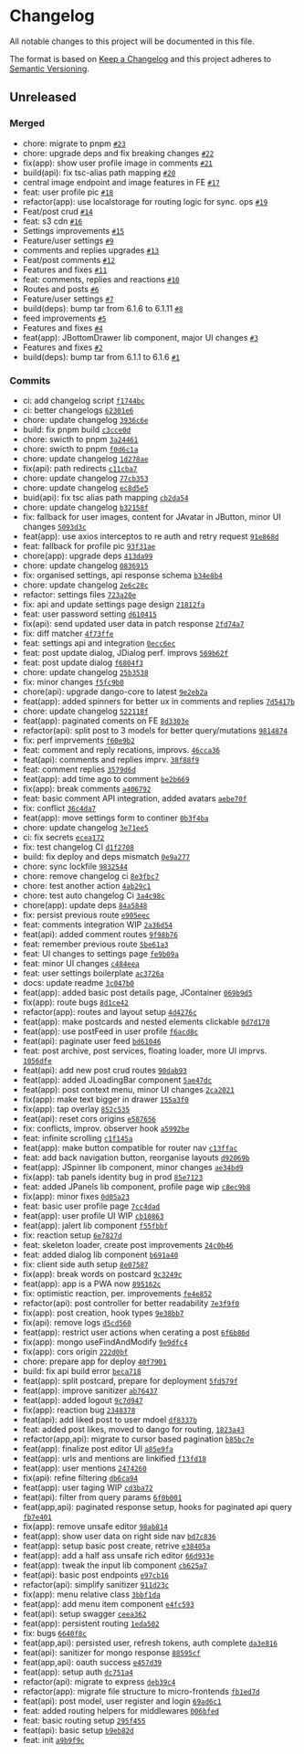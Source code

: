 # Changelog

All notable changes to this project will be documented in this file.

The format is based on [Keep a Changelog](https://keepachangelog.com/en/1.0.0/)
and this project adheres to [Semantic Versioning](https://semver.org/spec/v2.0.0.html).

## Unreleased

### Merged

- chore: migrate to pnpm [`#23`](https://github.com/soulsam480/junev2/pull/23)
- chore: upgrade deps and fix breaking changes [`#22`](https://github.com/soulsam480/junev2/pull/22)
- fix(app): show user profile image in comments [`#21`](https://github.com/soulsam480/junev2/pull/21)
- build(api): fix tsc-alias path mapping [`#20`](https://github.com/soulsam480/junev2/pull/20)
- central image endpoint and image features in FE [`#17`](https://github.com/soulsam480/junev2/pull/17)
- feat: user profile pic [`#18`](https://github.com/soulsam480/junev2/pull/18)
- refactor(app): use localstorage for routing logic for sync. ops [`#19`](https://github.com/soulsam480/junev2/pull/19)
- Feat/post crud [`#14`](https://github.com/soulsam480/junev2/pull/14)
- feat: s3 cdn [`#16`](https://github.com/soulsam480/junev2/pull/16)
- Settings improvements [`#15`](https://github.com/soulsam480/junev2/pull/15)
- Feature/user settings [`#9`](https://github.com/soulsam480/junev2/pull/9)
- comments and replies upgrades [`#13`](https://github.com/soulsam480/junev2/pull/13)
- Feat/post comments [`#12`](https://github.com/soulsam480/junev2/pull/12)
- Features and fixes [`#11`](https://github.com/soulsam480/junev2/pull/11)
- feat: comments, replies and reactions [`#10`](https://github.com/soulsam480/junev2/pull/10)
- Routes and posts [`#6`](https://github.com/soulsam480/junev2/pull/6)
- Feature/user settings [`#7`](https://github.com/soulsam480/junev2/pull/7)
- build(deps): bump tar from 6.1.6 to 6.1.11 [`#8`](https://github.com/soulsam480/junev2/pull/8)
- feed improvements [`#5`](https://github.com/soulsam480/junev2/pull/5)
- Features and fixes [`#4`](https://github.com/soulsam480/junev2/pull/4)
- feat(app): JBottomDrawer lib component, major UI changes [`#3`](https://github.com/soulsam480/junev2/pull/3)
- Features and fixes [`#2`](https://github.com/soulsam480/junev2/pull/2)
- build(deps): bump tar from 6.1.1 to 6.1.6 [`#1`](https://github.com/soulsam480/junev2/pull/1)

### Commits

- ci: add changelog script [`f1744bc`](https://github.com/soulsam480/junev2/commit/f1744bc962b5ae3d3bae7a9c98f6d3597612483d)
- ci: better changelogs [`62301e6`](https://github.com/soulsam480/junev2/commit/62301e6ada708c54105349bf1914abc2d094ea92)
- chore: update changelog [`3936c6e`](https://github.com/soulsam480/junev2/commit/3936c6ebaabc74a42adb5af8da443c1d68930b18)
- build: fix pnpm build [`c3cce0d`](https://github.com/soulsam480/junev2/commit/c3cce0d76e4b76b423f89f2a0c1c530e8d4f1234)
- chore: swicth to pnpm [`3a24461`](https://github.com/soulsam480/junev2/commit/3a244612d11a662bcb4fabcb422053fe6553e46c)
- chore: swicth to pnpm [`f0d6c1a`](https://github.com/soulsam480/junev2/commit/f0d6c1aa367ed9c60767f044a089ca9f9e6453b8)
- chore: update changelog [`1d278ae`](https://github.com/soulsam480/junev2/commit/1d278ae6456c20495479481192b7bbc5d3469b69)
- fix(api): path redirects [`c11cba7`](https://github.com/soulsam480/junev2/commit/c11cba78b792202a874686beac3318f0280cedaa)
- chore: update changelog [`77cb353`](https://github.com/soulsam480/junev2/commit/77cb353d362ee4b8fbb00d4204261063c436fa50)
- chore: update changelog [`ec8d5e5`](https://github.com/soulsam480/junev2/commit/ec8d5e56547aaa7b0deb887bf1e3f406889b2e20)
- buid(api): fix tsc alias path mapping [`cb2da54`](https://github.com/soulsam480/junev2/commit/cb2da54e6e975f76d72a21cf147ea73e3702f922)
- chore: update changelog [`b32158f`](https://github.com/soulsam480/junev2/commit/b32158fc43c7235771198ba9de5136b059af04d9)
- fix: fallback for user images, content for JAvatar in JButton, minor UI changes [`5093d3c`](https://github.com/soulsam480/junev2/commit/5093d3cc807be5566ba7baa6996c5fae708ea687)
- feat(app): use axios interceptos to re auth and retry request [`91e868d`](https://github.com/soulsam480/junev2/commit/91e868db0ccd4878af04e04aed0ba817cb3dfb7d)
- feat: fallback for profile pic [`93f31ae`](https://github.com/soulsam480/junev2/commit/93f31aee01230aae7d4651b323b6b586e30b4aad)
- chore(app): upgrade deps [`413da99`](https://github.com/soulsam480/junev2/commit/413da995c92adcedccb4b798bc5d66f25edb01ad)
- chore: update changelog [`0836915`](https://github.com/soulsam480/junev2/commit/08369154cf024757f9a17d63c652f8c5125dbdc6)
- fix: organised settings, api response schema [`b34e8b4`](https://github.com/soulsam480/junev2/commit/b34e8b4e4431206cd62c1309d3f8f23e3e9ec534)
- chore: update changelog [`2e6c28c`](https://github.com/soulsam480/junev2/commit/2e6c28ccc09e6ac9e340fbf81976b92e826a06a0)
- refactor: settings files [`723a20e`](https://github.com/soulsam480/junev2/commit/723a20e4ee9648af9203e9417939417af0a0a9df)
- fix: api and update settings page design [`21812fa`](https://github.com/soulsam480/junev2/commit/21812fa4dd9a231bb04571b219b4788b7cf6aced)
- feat: user password setting [`d610415`](https://github.com/soulsam480/junev2/commit/d610415fade368313d83188b13e9c49033970ce7)
- fix(api): send updated user data in patch response [`2fd74a7`](https://github.com/soulsam480/junev2/commit/2fd74a799cdc9037c0cc085387728cc0ca59c640)
- fix: diff matcher [`4f73ffe`](https://github.com/soulsam480/junev2/commit/4f73ffee7498a4f9fb3e9b08598486e73919e481)
- feat: settings api and integration [`0ecc6ec`](https://github.com/soulsam480/junev2/commit/0ecc6ec9352a42b1ba03a6b426763856d907d99c)
- feat: post update dialog, JDialog perf. improvs [`569b62f`](https://github.com/soulsam480/junev2/commit/569b62f8862eb301957fad0abc9cea80224312b9)
- feat: post update dialog [`f6804f3`](https://github.com/soulsam480/junev2/commit/f6804f3fc09860367a9ca87a86941a03240c09b6)
- chore: update changelog [`25b3538`](https://github.com/soulsam480/junev2/commit/25b3538cd413b437ffbd1db74cd3686e74376341)
- fix: minor changes [`f5fc9b0`](https://github.com/soulsam480/junev2/commit/f5fc9b0e8402e08f2305a6fcc82fd468248c8ad3)
- chore(api): upgrade dango-core to latest [`9e2eb2a`](https://github.com/soulsam480/junev2/commit/9e2eb2a24d6554d3075eac5e303d7e208947a3e9)
- feat(app): added spinners for better ux in comments and replies [`7d5417b`](https://github.com/soulsam480/junev2/commit/7d5417b5e4d25d52895fb95c6bcd1bbcea646a7d)
- chore: update changelog [`522118f`](https://github.com/soulsam480/junev2/commit/522118fdfb48008703e240405e3b0df72974c5fe)
- feat(app): paginated coments on FE [`8d3303e`](https://github.com/soulsam480/junev2/commit/8d3303e7db2b5757e99f0f8d36b051e8d5ba9597)
- refactor(api): split post to 3 models for better query/mutations [`9814874`](https://github.com/soulsam480/junev2/commit/9814874bd446cb75a3e603818630420bc5969823)
- fix: perf imprvements [`f60e9b2`](https://github.com/soulsam480/junev2/commit/f60e9b26291f6dba3191f2d023279f1e85f02656)
- feat: comment and reply recations, improvs. [`46cca36`](https://github.com/soulsam480/junev2/commit/46cca3605e5779f02a6d46a835c0184ce5ffe7f9)
- feat(api): comments and replies imprv. [`38f88f9`](https://github.com/soulsam480/junev2/commit/38f88f9b05d14c7496605e3d120028346d60e912)
- feat: comment replies [`3579d6d`](https://github.com/soulsam480/junev2/commit/3579d6d23541fa0675eac8ad1909c6177945b06c)
- feat(app): add time ago to comment [`be2b669`](https://github.com/soulsam480/junev2/commit/be2b6699e857d5cb4e6c9cbb9b89b0d93c00113e)
- fix(app): break comments [`a406792`](https://github.com/soulsam480/junev2/commit/a4067927edfc3fdf9ea9acf6886252cd929baff0)
- feat: basic comment API integration, added avatars [`aebe70f`](https://github.com/soulsam480/junev2/commit/aebe70fcd6fe90178fa3277f1a900c969bae6029)
- fix: conflict [`36c4da7`](https://github.com/soulsam480/junev2/commit/36c4da717aad0d6d9ba47b157084f2f35f5c72cb)
- feat(app): move settings form to continer [`0b3f4ba`](https://github.com/soulsam480/junev2/commit/0b3f4baef68dcc81b432d0ea24381ae16690944d)
- chore: update changelog [`3e71ee5`](https://github.com/soulsam480/junev2/commit/3e71ee51f1fa7625008b2d23e8954bc3584ad0a5)
- ci: fix secrets [`ecea172`](https://github.com/soulsam480/junev2/commit/ecea17269e19ca51cfceec12dd5cf83956567ef2)
- fix: test changelog CI [`d1f2708`](https://github.com/soulsam480/junev2/commit/d1f27088ed2ceec658389966a299ff4e58447a5f)
- build: fix deploy and deps mismatch [`0e9a277`](https://github.com/soulsam480/junev2/commit/0e9a2775a6b3b4f548651832d95d9908b3015a7b)
- chore: sync lockfile [`9832544`](https://github.com/soulsam480/junev2/commit/9832544c80bc460ba4d3665154eeb8374eba6b5d)
- chore: remove changelog ci [`8e3fbc7`](https://github.com/soulsam480/junev2/commit/8e3fbc74fd530cfdf693d888519ee5b35a0c2fb6)
- chore: test another action [`4ab29c1`](https://github.com/soulsam480/junev2/commit/4ab29c145c6b5f1e7f4567732ed6c3630fbf55ef)
- chore: test auto changelog Ci [`3a4c98c`](https://github.com/soulsam480/junev2/commit/3a4c98cead252d692937a1251b84c15a4cf831de)
- chore(app): update deps [`84a5848`](https://github.com/soulsam480/junev2/commit/84a5848df089beaaa0bd5f485ce66d6d5990848c)
- fix: persist previous route [`e905eec`](https://github.com/soulsam480/junev2/commit/e905eec7f4b2ecb8997352bcf06ebe329b3c5f5f)
- feat: comments integration WIP [`2a36d54`](https://github.com/soulsam480/junev2/commit/2a36d547773fe67a72171a33215422262d83499a)
- feat(api): added comment routes [`9f98b76`](https://github.com/soulsam480/junev2/commit/9f98b767c8ef956f3bfe97901bb5120a176d9350)
- feat: remember previous route [`5be61a3`](https://github.com/soulsam480/junev2/commit/5be61a32b58f73414b67fa9e5a5f267e1281acd3)
- feat: UI changes to settings page [`fe9b09a`](https://github.com/soulsam480/junev2/commit/fe9b09a2ce958bb57f7382e088cbaf9dfa6425db)
- feat: minor UI changes [`c484eea`](https://github.com/soulsam480/junev2/commit/c484eea332459eda0e5ade50b8068e92ca3a2a09)
- feat: user settings boilerplate [`ac3726a`](https://github.com/soulsam480/junev2/commit/ac3726ae7dc2c56ce64558b587dd7e8f188f8fe6)
- docs: update readme [`3c047b0`](https://github.com/soulsam480/junev2/commit/3c047b0b0ca8cb0c3eeed1b61b8480251758d41f)
- feat(app): added basic post details page, JContainer [`069b9d5`](https://github.com/soulsam480/junev2/commit/069b9d51412add3ac719f252ec53f976dee5b012)
- fix(app): route bugs [`8d1ce42`](https://github.com/soulsam480/junev2/commit/8d1ce42898b59e7c6581f7482d5570819871eaa3)
- refactor(app): routes and layout setup [`4d4276c`](https://github.com/soulsam480/junev2/commit/4d4276c94c7dd5730a4ef27bdc8464951bb8af8c)
- feat(app): make postcards and nested elements clickable [`0d7d170`](https://github.com/soulsam480/junev2/commit/0d7d1700cd0d84831359071535105855073178f8)
- feat(app): use postFeed in user profile [`f6acd8c`](https://github.com/soulsam480/junev2/commit/f6acd8c1196846364822cfef54bc1d73fb20cf41)
- feat(api): paginate user feed [`bd61046`](https://github.com/soulsam480/junev2/commit/bd610467c0144acd491744b2a6be6a7be9294499)
- feat: post archive, post services, floating loader, more UI imprvs. [`1056dfe`](https://github.com/soulsam480/junev2/commit/1056dfea7b4c215f5e3d7cfc125781e2e50a0267)
- feat(api): add new post crud routes [`90dab93`](https://github.com/soulsam480/junev2/commit/90dab9305834f801a9eae7de72e70632fecf7488)
- feat(app): added JLoadingBar component [`5ae47dc`](https://github.com/soulsam480/junev2/commit/5ae47dc5d53312feb0349b505a5b5f274413f385)
- feat(app): post context menu, minor UI changes [`2ca2021`](https://github.com/soulsam480/junev2/commit/2ca20214986be51471cbb2f065a577eb005dd332)
- fix(app): make text bigger in drawer [`155a3f0`](https://github.com/soulsam480/junev2/commit/155a3f09241818dbf578df50cdf0eb036e902fbb)
- fix(app): tap overlay [`852c535`](https://github.com/soulsam480/junev2/commit/852c5353770bd29591581825c2f03cfabd30d550)
- feat(api): reset cors origins [`e587656`](https://github.com/soulsam480/junev2/commit/e5876561f36ce3ab6fbb8e7e839457488f48b993)
- fix: conflicts, improv. observer hook [`a5992be`](https://github.com/soulsam480/junev2/commit/a5992be8051e0f30f93ae8ef9645ecf9acdc9ee5)
- feat: infinite scrolling [`c1f145a`](https://github.com/soulsam480/junev2/commit/c1f145a22ba71bc77544a6f373577f1aa0c7de1e)
- feat(app): make button compatible for router nav [`c13ffac`](https://github.com/soulsam480/junev2/commit/c13ffac873257ee80f046bcf1f8a94082498994a)
- feat: add back navigation button, reorganise layouts [`d92069b`](https://github.com/soulsam480/junev2/commit/d92069b7da711c9a47c912dc34d8e0f32923b004)
- feat(app): JSpinner lib component, minor changes [`ae34bd9`](https://github.com/soulsam480/junev2/commit/ae34bd9480172d8cbebd63fdd1ccb7f676c24481)
- fix(app): tab panels identity bug in prod [`85e7123`](https://github.com/soulsam480/junev2/commit/85e71233f334a3155d49631872f93d41bd41ead0)
- feat: added JPanels lib component, profile page wip [`c8ec9b8`](https://github.com/soulsam480/junev2/commit/c8ec9b81fd363ccd4c8ca5d92665ce4036ba9489)
- fix(app): minor fixes [`0d05a23`](https://github.com/soulsam480/junev2/commit/0d05a23ed9a7d87a97cbf89facdd9d1f09f82392)
- feat: basic user profile page [`7cc4dad`](https://github.com/soulsam480/junev2/commit/7cc4dad68e69e9d119a4e5a4f5bcdc1a223850b5)
- feat(app): user profile UI WIP [`cb10863`](https://github.com/soulsam480/junev2/commit/cb1086317720b4a132967f518ceae5a1187a9005)
- feat(app): jalert lib component [`f55fbbf`](https://github.com/soulsam480/junev2/commit/f55fbbf1396c4caa1e389930e67a776f37dd792d)
- fix: reaction setup [`6e7827d`](https://github.com/soulsam480/junev2/commit/6e7827d7b18ab2d0acb4715b4ba15252608d7ff1)
- feat: skeleton loader, create post improvements [`24c0b46`](https://github.com/soulsam480/junev2/commit/24c0b469401ef251bcb94ec638aef7b037a6972b)
- feat: added dialog lib component [`b691a40`](https://github.com/soulsam480/junev2/commit/b691a40d0bfd5af37fb36cb12d92f09b5deadea8)
- fix: client side auth setup [`8e07587`](https://github.com/soulsam480/junev2/commit/8e07587220391976259b9acec189cf598ff68548)
- fix(app): break words on postcard [`9c3249c`](https://github.com/soulsam480/junev2/commit/9c3249c61c0b4ccf073eb11b924a19e70931a9f1)
- feat(app): app is a PWA now [`895162c`](https://github.com/soulsam480/junev2/commit/895162ccb4202f0eb3dd6daf4ca4777edf3f499b)
- fix: optimistic reaction, per. improvements [`fe4e852`](https://github.com/soulsam480/junev2/commit/fe4e852b83479f8f0546efb8d0d86025c45e6ce2)
- refactor(api): post controller for better readability [`7e3f9f0`](https://github.com/soulsam480/junev2/commit/7e3f9f00fe65f91a2353804e5ebb5155cf870a43)
- fix(app): post creation, hook types [`9e38bb7`](https://github.com/soulsam480/junev2/commit/9e38bb71627faaad5027879a128f6f54df88326c)
- fix(api): remove logs [`d5cd560`](https://github.com/soulsam480/junev2/commit/d5cd56038389d3f524320d73541797a06c74e7e5)
- feat(app): restrict user actions when cerating a post [`6f6b86d`](https://github.com/soulsam480/junev2/commit/6f6b86d6de8441b54aba7ea7e7648b57f729653f)
- fix(app): mongo useFindAndModify [`9e9dfc4`](https://github.com/soulsam480/junev2/commit/9e9dfc4354869703da10866f8670d891ba2b9838)
- fix(app): cors origin [`222d0bf`](https://github.com/soulsam480/junev2/commit/222d0bff256c3119f1b232827705d771ee843cb3)
- chore: prepare app for deploy [`40f7901`](https://github.com/soulsam480/junev2/commit/40f7901b17e588901db6c907c32dab5c34bff9c8)
- build: fix api build error [`beca718`](https://github.com/soulsam480/junev2/commit/beca7184b184a51d057928f34a0dca557a799ed0)
- feat(app): split postcard, prepare for deployment [`5fd579f`](https://github.com/soulsam480/junev2/commit/5fd579f4a807a3203fbdfcc198b5d346651555b2)
- feat(app): improve sanitizer [`ab76437`](https://github.com/soulsam480/junev2/commit/ab76437c8aa1fe922e7035b6ca006bfd53363c04)
- feat(app): added logout [`9c7d947`](https://github.com/soulsam480/junev2/commit/9c7d947ff5a8528fbd0a753747c0c104a89ce9a6)
- fix(app): reaction bug [`2348378`](https://github.com/soulsam480/junev2/commit/2348378f85b20dd87989bba805bfbd1f30c9bd81)
- feat(api): add liked post to user mdoel [`df8337b`](https://github.com/soulsam480/junev2/commit/df8337bc14d5de764efc62080173d0d607717afc)
- feat: added post likes, moved to dango for routing, [`1823a43`](https://github.com/soulsam480/junev2/commit/1823a43a659ca25a02eb51f58d93a6c2a0840f9c)
- refactor(app,api): migrate to cursor based pagination [`b85bc7e`](https://github.com/soulsam480/junev2/commit/b85bc7ed54175a7071da8d41f3db54185b9384d6)
- feat(app): finalize post editor UI [`a85e9fa`](https://github.com/soulsam480/junev2/commit/a85e9fa8b53c7159e20a3d2c7024f0b075dacdcd)
- feat(app): urls and mentions are linkified [`f13fd18`](https://github.com/soulsam480/junev2/commit/f13fd1835c202a83158cb12f7ed45433db83859f)
- feat(app): user mentions [`2474260`](https://github.com/soulsam480/junev2/commit/2474260140d2aa8b47fef5931934f8fd35b9ae6b)
- fix(api): refine filtering [`db6ca94`](https://github.com/soulsam480/junev2/commit/db6ca941e7e8900117a597100287dfb8f8b70de8)
- feat(app): user taging WIP [`cd3ba72`](https://github.com/soulsam480/junev2/commit/cd3ba72b584188157769c8a735121b2eddc9c2f4)
- feat(api): filter from query params [`6f0b001`](https://github.com/soulsam480/junev2/commit/6f0b001b6c7d5f34263272a6aebbea7b9f945f20)
- feat(app,api): paginated response setup, hooks for paginated api query [`fb7e401`](https://github.com/soulsam480/junev2/commit/fb7e401f5900223d924dc7c9c25ff95a9fa0b887)
- fix(app): remove unsafe editor [`98ab814`](https://github.com/soulsam480/junev2/commit/98ab814680750f77965967e133328820fd8bd86f)
- feat(app): show user data on right side nav [`bd7c836`](https://github.com/soulsam480/junev2/commit/bd7c836012716fee0ae5706ab4b723973e3fe0a9)
- feat(app): setup basic post create, retrive [`e38405a`](https://github.com/soulsam480/junev2/commit/e38405a38bb49806275e64df81ba936a9d10a012)
- feat(app): add a half ass unsafe rich editor [`66d933e`](https://github.com/soulsam480/junev2/commit/66d933ef833da6579a87518c464963c01e6bf75b)
- feat(app): tweak the input lib component [`cb625a7`](https://github.com/soulsam480/junev2/commit/cb625a72bee77d121447393190db504b84610fe1)
- feat(api): basic post endpoints [`e97cb16`](https://github.com/soulsam480/junev2/commit/e97cb1625b1b4467db0158f867be5dbf63bf74e6)
- refactor(api): simplify sanitizer [`911d23c`](https://github.com/soulsam480/junev2/commit/911d23c29d43e1e57019f748f6c0cc1ac596b826)
- fix(app): menu relative class [`3bbf1da`](https://github.com/soulsam480/junev2/commit/3bbf1da195b59ab94a2e7c9a32b81d4088a5801a)
- feat(app): add menu item component [`e4fc593`](https://github.com/soulsam480/junev2/commit/e4fc59345537e591875b2189b72898a60beeecf2)
- feat(api): setup swagger [`ceea362`](https://github.com/soulsam480/junev2/commit/ceea36276f1a09692623565bfd5e882b4b1a38a0)
- feat(app): persistent routing [`1eda502`](https://github.com/soulsam480/junev2/commit/1eda5022551b116bfd95ab21d3abf72201bdf504)
- fix: bugs [`6640f8c`](https://github.com/soulsam480/junev2/commit/6640f8c9494da94c5be1ab009ab5168b03ff858c)
- feat(app,api): persisted user, refresh tokens, auth complete [`da3e816`](https://github.com/soulsam480/junev2/commit/da3e8164d69379a22db86ce7a8d9bc7ecfb371ae)
- feat(api): sanitizer for mongo response [`88595cf`](https://github.com/soulsam480/junev2/commit/88595cf0ba51467654de986f04731e68ced1979b)
- feat(app,api): oauth success [`e457d39`](https://github.com/soulsam480/junev2/commit/e457d39f26aa6239e2c11f529959b970aa6f0ed7)
- feat(app): setup auth [`dc751a4`](https://github.com/soulsam480/junev2/commit/dc751a42d1e039101f2a434b1c12ca5f9f53d628)
- refactor(api): migrate to express [`deb39c4`](https://github.com/soulsam480/junev2/commit/deb39c4f493ca5b017afa97adc9ae144fd058ff1)
- refactor(app): migrate file structure to micro-frontends [`fb1ed7d`](https://github.com/soulsam480/junev2/commit/fb1ed7dc96267030a28edc2924614c65baf4e5b1)
- feat(api): post model, user register and login [`69ad6c1`](https://github.com/soulsam480/junev2/commit/69ad6c164266d3d4a672a39ac9b3f6ee3b4e6896)
- feat: added routing helpers for middlewares [`006bfed`](https://github.com/soulsam480/junev2/commit/006bfed94fc3262fd69b0675fb1b5e061c58dd49)
- feat: basic routing setup [`295f455`](https://github.com/soulsam480/junev2/commit/295f455b91ac40332e490f061b008fe891318854)
- feat(api): basic setup [`b9eb82d`](https://github.com/soulsam480/junev2/commit/b9eb82d813bae0e3708e181e7a32fb4917732030)
- feat: init [`a9b9f9c`](https://github.com/soulsam480/junev2/commit/a9b9f9cf973f1b32287cb0276f5506b17001dfb7)
